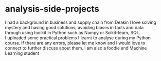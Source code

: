 # analysis-side-projects
I had a background in business and supply chain from Deakin
I love solving mystery and having good solutions, avoiding biases in facts and data through using toolkit in Python such as Numpy or Scikit-learn, SQL.  
I uploaded some practical problems I learnt to analyse during my Python course.
If there are any errors, please let me know and I would love to connect to further discuss about them.
I am also a foodie and Machine Learning student
